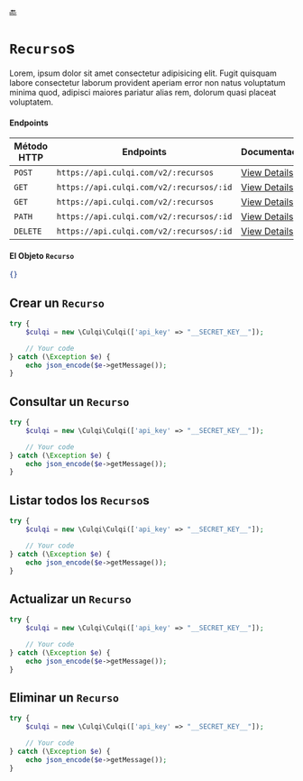 [:back:](/docs/README.md)

# `Recurso`s

Lorem, ipsum dolor sit amet consectetur adipisicing elit. Fugit quisquam labore consectetur laborum provident aperiam error non natus voluptatum minima quod, adipisci maiores pariatur alias rem, dolorum quasi placeat voluptatem.

#### Endpoints

| Método HTTP | Endpoints                                | Documentación                                              |
| ----------- | ---------------------------------------- | ---------------------------------------------------------- |
| `POST`      | `https://api.culqi.com/v2/:recursos`     | [View Details](https://www.culqi.com/api/#recursos#create) |
| `GET`       | `https://api.culqi.com/v2/:recursos/:id` | [View Details](https://www.culqi.com/api/#recursos#detail) |
| `GET`       | `https://api.culqi.com/v2/:recursos`     | [View Details](https://www.culqi.com/api/#recursos#list)   |
| `PATH`      | `https://api.culqi.com/v2/:recursos/:id` | [View Details](https://www.culqi.com/api/#recursos#update) |
| `DELETE`    | `https://api.culqi.com/v2/:recursos/:id` | [View Details](https://www.culqi.com/api/#recursos#delete) |

#### El Objeto `Recurso`

```json
{}
```

## Crear un `Recurso`

```php
try {
    $culqi = new \Culqi\Culqi(['api_key' => "__SECRET_KEY__"]);

    // Your code
} catch (\Exception $e) {
    echo json_encode($e->getMessage());
}
```

## Consultar un `Recurso`

```php
try {
    $culqi = new \Culqi\Culqi(['api_key' => "__SECRET_KEY__"]);

    // Your code
} catch (\Exception $e) {
    echo json_encode($e->getMessage());
}
```

## Listar todos los `Recurso`s

```php
try {
    $culqi = new \Culqi\Culqi(['api_key' => "__SECRET_KEY__"]);

    // Your code
} catch (\Exception $e) {
    echo json_encode($e->getMessage());
}
```

## Actualizar un `Recurso`

```php
try {
    $culqi = new \Culqi\Culqi(['api_key' => "__SECRET_KEY__"]);

    // Your code
} catch (\Exception $e) {
    echo json_encode($e->getMessage());
}
```

## Eliminar un `Recurso`

```php
try {
    $culqi = new \Culqi\Culqi(['api_key' => "__SECRET_KEY__"]);

    // Your code
} catch (\Exception $e) {
    echo json_encode($e->getMessage());
}
```
